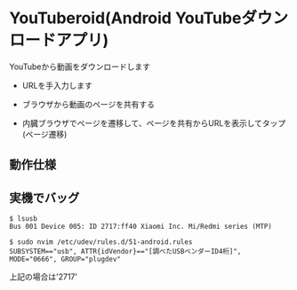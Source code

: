 # YouTuberoid(Android YouTubeダウンロードアプリ)

YouTubeから動画をダウンロードします

- URLを手入力します

- ブラウザから動画のページを共有する

- 内臓ブラウザでページを遷移して、ページを共有からURLを表示してタップ(ページ遷移) 

## 動作仕様

## 実機でバッグ

```
$ lsusb
Bus 001 Device 005: ID 2717:ff40 Xiaomi Inc. Mi/Redmi series (MTP)
```

```
$ sudo nvim /etc/udev/rules.d/51-android.rules
SUBSYSTEM=="usb", ATTR{idVendor}=="[調べたUSBベンダーID4桁]", MODE="0666", GROUP="plugdev"
```

上記の場合は'2717'


